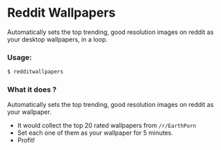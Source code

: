 # Reddit Wallpapers

Automatically sets the top trending, good resolution images on reddit as your desktop wallpapers, in a loop.

### Usage:
```bash
$ redditwallpapers
```

### What it does ?

Automatically sets the top trending, good resolution images on reddit as your wallpaper.

* It would collect the top 20 rated wallpapers from `/r/EarthPorn` 
* Set each one of them as your wallpaper for 5 minutes.
* Profit!
